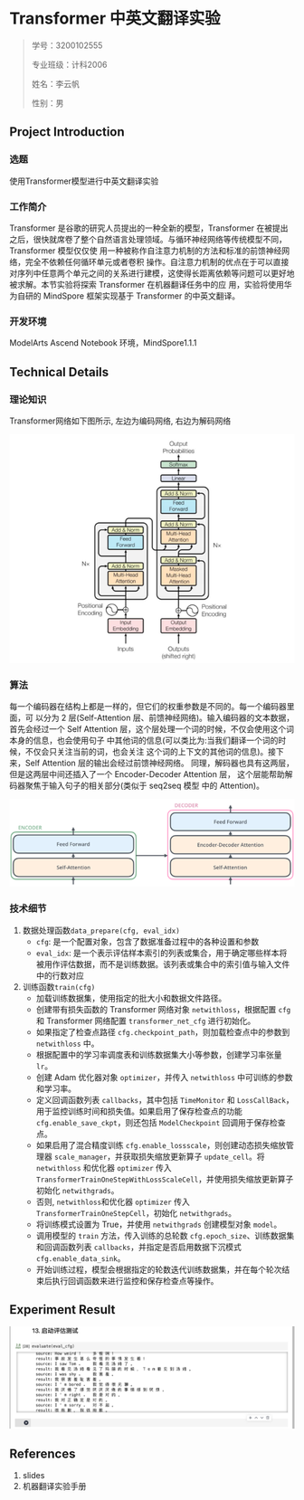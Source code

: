 # Transformer 中英文翻译实验

> 学号：3200102555
>
> 专业班级：计科2006
>
> 姓名：李云帆
>
> 性别：男

## Project Introduction

### 选题

使用Transformer模型进行中英文翻译实验

### 工作简介

Transformer 是谷歌的研究人员提出的一种全新的模型，Transformer 在被提出之后，很快就席卷了整个自然语言处理领域。与循环神经网络等传统模型不同，Transformer 模型仅仅使 用一种被称作自注意力机制的方法和标准的前馈神经网络，完全不依赖任何循环单元或者卷积 操作。自注意力机制的优点在于可以直接对序列中任意两个单元之间的关系进行建模，这使得长距离依赖等问题可以更好地被求解。本节实验将探索 Transformer 在机器翻译任务中的应 用，实验将使用华为自研的 MindSpore 框架实现基于 Transformer 的中英文翻译。

### 开发环境

ModelArts Ascend Notebook 环境，MindSpore1.1.1

## Technical Details

### 理论知识

Transformer网络如下图所示, 左边为编码网络, 右边为解码网络

![image-20230518051050688](./attachments/image-20230518051050688.png)

### 算法

每一个编码器在结构上都是一样的，但它们的权重参数是不同的。每一个编码器里面，可 以分为 2 层(Self-Attention 层、前馈神经网络)。输入编码器的文本数据，首先会经过一个 Self Attention 层，这个层处理一个词的时候，不仅会使用这个词本身的信息，也会使用句子 中其他词的信息(可以类比为:当我们翻译一个词的时候，不仅会只关注当前的词，也会关注 这个词的上下文的其他词的信息)。接下来，Self Attention 层的输出会经过前馈神经网络。 同理，解码器也具有这两层，但是这两层中间还插入了一个 Encoder-Decoder Attention 层， 这个层能帮助解码器聚焦于输入句子的相关部分(类似于 seq2seq 模型 中的 Attention)。

![image-20230518051125128](./attachments/image-20230518051125128.png)

### 技术细节

1. 数据处理函数`data_prepare(cfg, eval_idx)`
    - `cfg`: 是一个配置对象，包含了数据准备过程中的各种设置和参数
    - `eval_idx`: 是一个表示评估样本索引的列表或集合，用于确定哪些样本将被用作评估数据，而不是训练数据。该列表或集合中的索引值与输入文件中的行数对应
2. 训练函数`train(cfg)`
    - 加载训练数据集，使用指定的批大小和数据文件路径。
    - 创建带有损失函数的 Transformer 网络对象 `netwithloss`，根据配置 `cfg` 和 Transformer 网络配置 `transformer_net_cfg` 进行初始化。
    - 如果指定了检查点路径 `cfg.checkpoint_path`，则加载检查点中的参数到 `netwithloss` 中。
    - 根据配置中的学习率调度表和训练数据集大小等参数，创建学习率张量 `lr`。
    - 创建 Adam 优化器对象 `optimizer`，并传入 `netwithloss` 中可训练的参数和学习率。
    - 定义回调函数列表 `callbacks`，其中包括 `TimeMonitor` 和 `LossCallBack`，用于监控训练时间和损失值。如果启用了保存检查点的功能 `cfg.enable_save_ckpt`，则还包括 `ModelCheckpoint` 回调用于保存检查点。
    - 如果启用了混合精度训练 `cfg.enable_lossscale`，则创建动态损失缩放管理器 `scale_manager`，并获取损失缩放更新算子 `update_cell`。将 `netwithloss` 和优化器 `optimizer` 传入 `TransformerTrainOneStepWithLossScaleCell`，并使用损失缩放更新算子初始化 `netwithgrads`。
    - 否则,  `netwithloss`和优化器 `optimizer` 传入 `TransformerTrainOneStepCell`，初始化 `netwithgrads`。
    - 将训练模式设置为 True，并使用 `netwithgrads` 创建模型对象 `model`。
    - 调用模型的 `train` 方法，传入训练的总轮数 `cfg.epoch_size`、训练数据集和回调函数列表 `callbacks`，并指定是否启用数据下沉模式 `cfg.enable_data_sink`。
    - 开始训练过程，模型会根据指定的轮数迭代训练数据集，并在每个轮次结束后执行回调函数来进行监控和保存检查点等操作。

## Experiment Result

![image-20230518221409370](./attachments/image-20230518221409370.png)

## References

1. slides
2. 机器翻译实验手册

